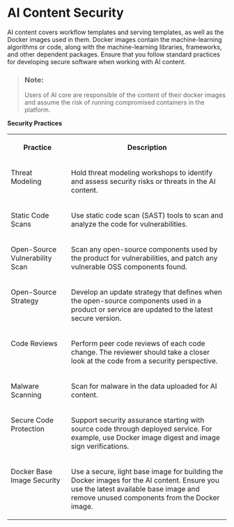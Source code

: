 <!-- loiod1cd77fb7da34eacb0fdece7e5262069 -->

# AI Content Security

AI content covers workflow templates and serving templates, as well as the Docker images used in them. Docker images contain the machine-learning algorithms or code, along with the machine-learning libraries, frameworks, and other dependent packages. Ensure that you follow standard practices for developing secure software when working with AI content.

> ### Note:  
> Users of AI core are responsible of the content of their docker images and assume the risk of running compromised containers in the platform.

**Security Practices**


<table>
<tr>
<th valign="top">

Practice

</th>
<th valign="top">

Description

</th>
</tr>
<tr>
<td valign="top">

Threat Modeling

</td>
<td valign="top">

Hold threat modeling workshops to identify and assess security risks or threats in the AI content.

</td>
</tr>
<tr>
<td valign="top">

Static Code Scans

</td>
<td valign="top">

Use static code scan \(SAST\) tools to scan and analyze the code for vulnerabilities.

</td>
</tr>
<tr>
<td valign="top">

Open-Source Vulnerability Scan

</td>
<td valign="top">

Scan any open-source components used by the product for vulnerabilities, and patch any vulnerable OSS components found.

</td>
</tr>
<tr>
<td valign="top">

Open-Source Strategy

</td>
<td valign="top">

Develop an update strategy that defines when the open-source components used in a product or service are updated to the latest secure version.

</td>
</tr>
<tr>
<td valign="top">

Code Reviews

</td>
<td valign="top">

Perform peer code reviews of each code change. The reviewer should take a closer look at the code from a security perspective.

</td>
</tr>
<tr>
<td valign="top">

Malware Scanning

</td>
<td valign="top">

Scan for malware in the data uploaded for AI content.

</td>
</tr>
<tr>
<td valign="top">

Secure Code Protection

</td>
<td valign="top">

Support security assurance starting with source code through deployed service. For example, use Docker image digest and image sign verifications.

</td>
</tr>
<tr>
<td valign="top">

Docker Base Image Security

</td>
<td valign="top">

Use a secure, light base image for building the Docker images for the AI content. Ensure you use the latest available base image and remove unused components from the Docker image.

</td>
</tr>
</table>

